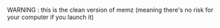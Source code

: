 WARNING : this is the clean version of memz (meaning there's no risk for your computer if you launch it)
